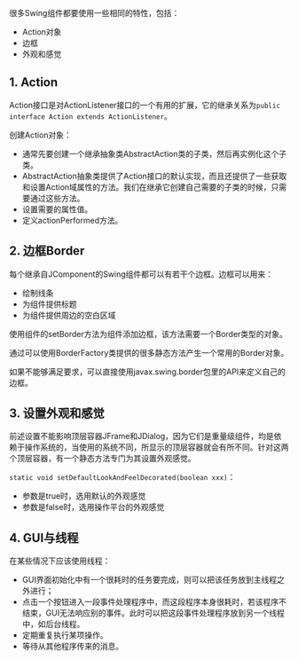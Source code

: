 很多Swing组件都要使用一些相同的特性，包括：

- Action对象
- 边框
- 外观和感觉

## 1. Action

Action接口是对ActionListener接口的一个有用的扩展，它的继承关系为`public interface Action extends ActionListener`。

创建Action对象：

- 通常先要创建一个继承抽象类AbstractAction类的子类，然后再实例化这个子类。
- AbstractAction抽象类提供了Action接口的默认实现，而且还提供了一些获取和设置Action域属性的方法。我们在继承它创建自己需要的子类的时候，只需要通过这些方法。
- 设置需要的属性值。
- 定义actionPerformed方法。

## 2. 边框Border

每个继承自JComponent的Swing组件都可以有若干个边框。边框可以用来：

- 绘制线条
- 为组件提供标题
- 为组件提供周边的空白区域

使用组件的setBorder方法为组件添加边框，该方法需要一个Border类型的对象。

通过可以使用BorderFactory类提供的很多静态方法产生一个常用的Border对象。

如果不能够满足要求，可以直接使用javax.swing.border包里的API来定义自己的边框。

## 3. 设置外观和感觉

前述设置不能影响顶层容器JFrame和JDialog，因为它们是重量级组件，均是依赖于操作系统的，当使用的系统不同，所显示的顶层容器就会有所不同。针对这两个顶层容器，有一个静态方法专门为其设置外观感觉。

`static void setDefaultLookAndFeelDecorated(boolean xxx)`：

- 参数是true时，选用默认的外观感觉
- 参数是false时，选用操作平台的外观感觉

## 4. GUI与线程

在某些情况下应该使用线程：

- GUI界面初始化中有一个很耗时的任务要完成，则可以把该任务放到主线程之外进行；
- 点击一个按钮进入一段事件处理程序中，而这段程序本身很耗时，若该程序不结束，GUI无法响应别的事件。此时可以把这段事件处理程序放到另一个线程中，如后台线程。
- 定期重复执行某项操作。
- 等待从其他程序传来的消息。

